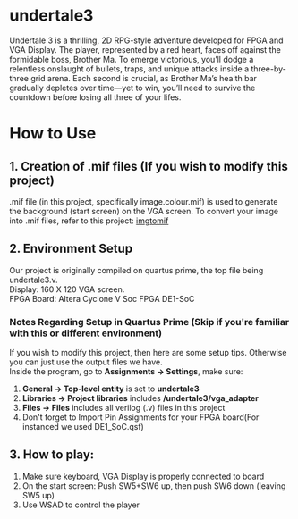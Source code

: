 # undertale3
Undertale 3 is a thrilling, 2D RPG-style adventure developed for FPGA and VGA Display. The player, represented by a red heart, faces off against the formidable boss, Brother Ma. To emerge victorious, you’ll dodge a relentless onslaught of bullets, traps, and unique attacks inside a three-by-three grid arena. Each second is crucial, as Brother Ma’s health bar gradually depletes over time—yet to win, you’ll need to survive the countdown before losing all three of your lifes.

# How to Use
## 1. Creation of .mif files (If you wish to modify this project)
.mif file (in this project, specifically image.colour.mif) is used to generate the background (start screen) on the VGA screen. To convert your image into .mif files, refer to this project: [imgtomif](https://github.com/stefanstancu/imgtomif)
## 2. Environment Setup
Our project is originally compiled on quartus prime, the top file being undertale3.v. 
<br>
Display: 160 X 120 VGA screen. 
<br>
FPGA Board: Altera Cyclone V Soc FPGA DE1-SoC
### Notes Regarding Setup in Quartus Prime (Skip if you're familiar with this or different environment)
If you wish to modify this project, then here are some setup tips. Otherwise you can just use the output files we have.
<br>
Inside the program, go to __Assignments -> Settings__, make sure: 
1) __General -> Top-level entity__ is set to __undertale3__
2) __Libraries -> Project libraries__ includes __/undertale3/vga_adapter__
3) __Files -> Files__ includes all verilog (.v) files in this project
4) Don't forget to Import Pin Assignments for your FPGA board(For instanced we used DE1_SoC.qsf)
## 3. How to play: 
1) Make sure keyboard, VGA Display is properly connected to board
2) On the start screen: Push SW5+SW6 up, then push SW6 down (leaving SW5 up)
3) Use WSAD to control the player

